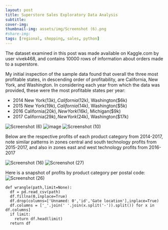 ```yaml
---
layout: post
title: Superstore Sales Exploratory Data Analysis
subtitle: 
cover-img: 
thumbnail-img: assets/img/Screenshot (6).png
#share-img:
tags: [regional, shopping, sales, python]
---
```



The dataset examined in this post was made available on Kaggle.com by user vivek468, and contains 10000 rows of information about orders made to a superstore.

My initial inspection of the sample data found that overall the three most profitable states, in descending order of profitability, are California, New York, and Washington. In considering each year from which the data was provided, these were the most profitable states per year:
  - 2014 New York($13k), California($12k), Washington($6k)
  - 2015 New York($19k), California($14k), Washington($5k)
  - 2016 California($20k), New York($16k), Michigan($9k)
  - 2017 California($29k), New York($24k), Washington($17k)

![Screenshot (6)](https://user-images.githubusercontent.com/75755695/158914522-aefbb521-fd9d-4020-a0be-3afc38503208.png)
![image](https://user-images.githubusercontent.com/75755695/158914344-6dce84b3-75e3-4425-9ad1-629ee6ceacb1.png)
![Screenshot (10)](https://user-images.githubusercontent.com/75755695/158914569-8acd32ed-6c7c-4a89-b211-1e1b2f5ca139.png)


Below are the respective profits of each product category from 2014-2017, note similar patterns in zones central and south technology profits from 2015-2017, and also in zones east and west technology profits from 2016-2017


![Screenshot (16)](https://user-images.githubusercontent.com/75755695/158914792-4f435d36-1d5b-4b7d-ac9c-3c316e5db5a5.png)
![Screenshot (27)](https://user-images.githubusercontent.com/75755695/158942285-60b84b78-ddea-4dca-b698-74bcb658368a.png)


Here is a snapshot of profits by product category per postal code:
![Screenshot (26)](https://user-images.githubusercontent.com/75755695/158942196-9cee2e60-ec74-4f39-80ca-c7de9f8051e0.png)

~~~
def wrangle(path,limit=None):
  df = pd.read_csv(path)
  df.fillna(0,inplace=True)
  df.drop(columns=['Unnamed: 0','id','Gate location'],inplace=True)  
  df.columns = ['_'.join(' '.join(x.split('-')).split()) for x in df.columns]
  if limit: 
    return df.head(limit)                                    
  return df
~~~
